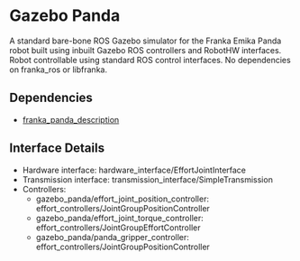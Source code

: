 # Gazebo Panda

A standard bare-bone ROS Gazebo simulator for the Franka Emika Panda robot built using inbuilt Gazebo ROS controllers and RobotHW interfaces. Robot controllable using standard ROS control interfaces. No dependencies on franka_ros or libfranka.

## Dependencies

- [franka_panda_description](https://github.com/justagist/franka_panda_description)

## Interface Details

- Hardware interface: hardware_interface/EffortJointInterface
- Transmission interface: transmission_interface/SimpleTransmission
- Controllers:
  - gazebo_panda/effort_joint_position_controller: effort_controllers/JointGroupPositionController
  - gazebo_panda/effort_joint_torque_controller: effort_controllers/JointGroupEffortController
  - gazebo_panda/panda_gripper_controller: effort_controllers/JointGroupPositionController
